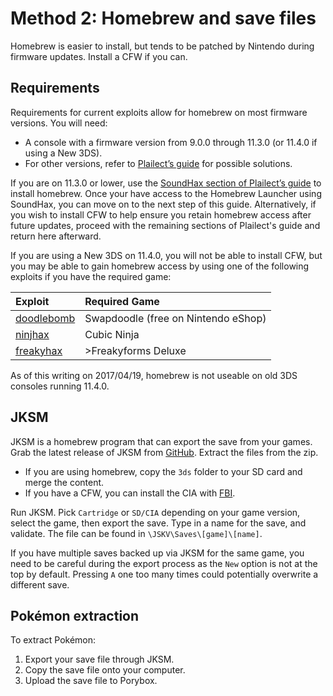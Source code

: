 # Method 2: Homebrew and save files

Homebrew is easier to install, but tends to be patched by Nintendo during firmware updates. Install a CFW if you can.

## Requirements

Requirements for current exploits allow for homebrew on most firmware versions. You will need:

*   A console with a firmware version from 9.0.0 through 11.3.0 (or 11.4.0 if using a New 3DS).
*   For other versions, refer to [Plailect’s guide](https://3ds.guide/) for possible solutions.

If you are on 11.3.0 or lower, use the [SoundHax section of Plailect’s guide](https://3ds.guide/homebrew-launcher-(soundhax)) to install homebrew. Once your have access to the Homebrew Launcher using SoundHax, you can move on to the next step of this guide. Alternatively, if you wish to install CFW to help ensure you retain homebrew access after future updates, proceed with the remaining sections of Plailect's guide and return here afterward.

If you are using a New 3DS on 11.4.0, you will not be able to install CFW, but you may be able to gain homebrew access by using one of the following exploits if you have the required game:

|Exploit|Required Game|
|:--|:--|
|[doodlebomb](https://mrnbayoh.github.io/doodlebomb/)|Swapdoodle (free on Nintendo eShop)|
|[ninjhax](https://smealum.github.io/ninjhax2/)|Cubic Ninja|
|[freakyhax](https://plutooo.github.io/freakyhax/)|>Freakyforms Deluxe|

As of this writing on 2017/04/19, homebrew is not useable on old 3DS consoles running 11.4.0.

## JKSM

JKSM is a homebrew program that can export the save from your games. Grab the latest release of JKSM from [GitHub](https://github.com/J-D-K/JKSM/releases). Extract the files from the zip.

*   If you are using homebrew, copy the `3ds` folder to your SD card and merge the content.
*   If you have a CFW, you can install the CIA with [FBI](https://github.com/Steveice10/FBI/releases).

Run JKSM. Pick `Cartridge` or `SD/CIA` depending on your game version, select the game, then export the save. Type in a name for the save, and validate. The file can be found in `\JSKV\Saves\[game]\[name]`.

If you have multiple saves backed up via JKSM for the same game, you need to be careful during the export process as the `New` option is not at the top by default. Pressing `A` one too many times could potentially overwrite a different save.

## Pokémon extraction

To extract Pokémon:

1.  Export your save file through JKSM.
2.  Copy the save file onto your computer.
3.  Upload the save file to Porybox.
